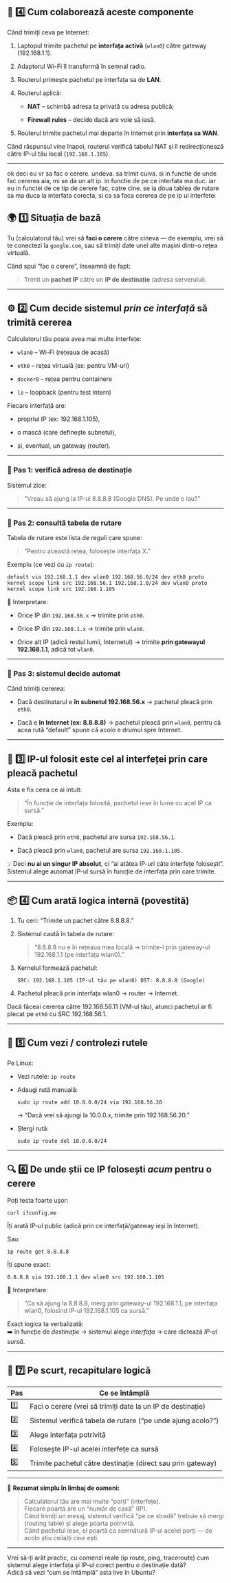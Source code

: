 


## 🚪 4️⃣ Cum colaborează aceste componente

Când trimiți ceva pe Internet:

1. Laptopul trimite pachetul pe **interfața activă** (`wlan0`) către gateway (192.168.1.1).
    
2. Adaptorul Wi-Fi îl transformă în semnal radio.
    
3. Routerul primește pachetul pe interfața sa de **LAN**.
    
4. Routerul aplică:
    
    - **NAT** – schimbă adresa ta privată cu adresa publică;
        
    - **Firewall rules** – decide dacă are voie să iasă.
        
5. Routerul trimite pachetul mai departe în Internet prin **interfața sa WAN**.
    

Când răspunsul vine înapoi, routerul verifică tabelul NAT și îl redirecționează către IP-ul tău local (`192.168.1.105`).



---


ok deci eu vr sa fac o cerere. undeva. sa trimit cuiva. si in functie de unde fac cererea aia, mi se da un alt ip. in functie de pe ce interfata ma duc. iar eu in functei de ce tip de cerere fac, catre cine. se ia doua tablea de rutare sa ma duca la interfata corecta, si ca sa faca cererea de pe ip ul interfetei


## 🌍 1️⃣ Situația de bază

Tu (calculatorul tău) vrei să **faci o cerere** către cineva — de exemplu, vrei să te conectezi la `google.com`, sau să trimiți date unei alte mașini dintr-o rețea virtuală.

Când spui “fac o cerere”, înseamnă de fapt:

> Trimit un **pachet IP** către un **IP de destinație** (adresa serverului).

---

## ⚙️ 2️⃣ Cum decide sistemul _prin ce interfață_ să trimită cererea

Calculatorul tău poate avea mai multe interfețe:

- `wlan0` – Wi-Fi (rețeaua de acasă)
    
- `eth0` – rețea virtuală (ex: pentru VM-uri)
    
- `docker0` – rețea pentru containere
    
- `lo` – loopback (pentru test intern)
    

Fiecare interfață are:

- propriul IP (ex: 192.168.1.105),
    
- o mască (care definește subnetul),
    
- și, eventual, un gateway (router).
    

---

### 🔹 Pas 1: verifică adresa de destinație

Sistemul zice:

> “Vreau să ajung la IP-ul 8.8.8.8 (Google DNS). Pe unde o iau?”

---

### 🔹 Pas 2: consultă **tabela de rutare**

Tabela de rutare este lista de reguli care spune:

> “Pentru această rețea, folosește interfața X.”

Exemplu (ce vezi cu `ip route`):

`default via 192.168.1.1 dev wlan0 192.168.56.0/24 dev eth0 proto kernel scope link src 192.168.56.1 192.168.1.0/24 dev wlan0 proto kernel scope link src 192.168.1.105`

📘 Interpretare:

- Orice IP din `192.168.56.x` → trimite prin `eth0`.
    
- Orice IP din `192.168.1.x` → trimite prin `wlan0`.
    
- Orice alt IP (adică restul lumii, Internetul) → trimite **prin gatewayul 192.168.1.1**, adică tot `wlan0`.
    

---

### 🔹 Pas 3: sistemul decide automat

Când trimiți cererea:

- Dacă destinatarul e **în subnetul 192.168.56.x** → pachetul pleacă prin `eth0`.
    
- Dacă e **în Internet (ex: 8.8.8.8)** → pachetul pleacă prin `wlan0`, pentru că acea rută “default” spune că acolo e drumul spre Internet.
    

---

## 🚪 3️⃣ IP-ul folosit este cel al interfeței prin care pleacă pachetul

Asta e fix ceea ce ai intuit:

> “În funcție de interfața folosită, pachetul iese în lume cu acel IP ca sursă.”

Exemplu:

- Dacă pleacă prin `eth0`, pachetul are sursa `192.168.56.1`.
    
- Dacă pleacă prin `wlan0`, pachetul are sursa `192.168.1.105`.
    

💡 Deci **nu ai un singur IP absolut**, ci “ai atâtea IP-uri câte interfețe folosești”.  
Sistemul alege automat IP-ul sursă în funcție de interfața prin care trimite.

---

## 📦 4️⃣ Cum arată logica internă (povestită)

1. Tu ceri: “Trimite un pachet către 8.8.8.8.”
    
2. Sistemul caută în tabela de rutare:
    
    > “8.8.8.8 nu e în rețeaua mea locală → trimite-l prin gateway-ul 192.168.1.1 (pe interfața wlan0).”
    
3. Kernelul formează pachetul:
    
    `SRC: 192.168.1.105 (IP-ul tău pe wlan0) DST: 8.8.8.8 (Google)`
    
4. Pachetul pleacă prin interfața wlan0 → router → Internet.
    

Dacă făceai cererea către 192.168.56.11 (VM-ul tău), atunci pachetul ar fi plecat pe `eth0` cu SRC 192.168.56.1.

---

## 🧠 5️⃣ Cum vezi / controlezi rutele

Pe Linux:

- Vezi rutele: `ip route`
    
- Adaugi rută manuală:
    
    `sudo ip route add 10.0.0.0/24 via 192.168.56.20`
    
    → “Dacă vrei să ajungi la 10.0.0.x, trimite prin 192.168.56.20.”
    
- Ștergi rută:
    
    `sudo ip route del 10.0.0.0/24`
    

---

## 🔍 6️⃣ De unde știi ce IP folosești _acum_ pentru o cerere

Poți testa foarte ușor:

`curl ifconfig.me`

Îți arată IP-ul public (adică prin ce interfață/gateway ieși în Internet).

Sau:

`ip route get 8.8.8.8`

Îți spune exact:

`8.8.8.8 via 192.168.1.1 dev wlan0 src 192.168.1.105`

📘 Interpretare:

> “Ca să ajung la 8.8.8.8, merg prin gateway-ul 192.168.1.1, pe interfața wlan0, folosind IP-ul 192.168.1.105 ca sursă.”

Exact logica ta verbalizată:  
➡️ în funcție de _destinație_ → sistemul alege _interfața_ → care dictează _IP-ul sursă_.

---

## 🧾 7️⃣ Pe scurt, recapitulare logică

|Pas|Ce se întâmplă|
|---|---|
|1️⃣|Faci o cerere (vrei să trimiți date la un IP de destinație)|
|2️⃣|Sistemul verifică tabela de rutare (“pe unde ajung acolo?”)|
|3️⃣|Alege interfața potrivită|
|4️⃣|Folosește IP-ul acelei interfețe ca sursă|
|5️⃣|Trimite pachetul către destinație (direct sau prin gateway)|

---

💬 **Rezumat simplu în limbaj de oameni:**

> Calculatorul tău are mai multe “porți” (interfețe).  
> Fiecare poartă are un “număr de casă” (IP).  
> Când trimiți un mesaj, sistemul verifică “pe ce stradă” trebuie să mergi (routing table) și alege poarta potrivită.  
> Când pachetul iese, el poartă ca semnătură IP-ul acelei porți — de acolo știu ceilalți cine ești.

---

Vrei să-ți arăt practic, cu comenzi reale (ip route, ping, traceroute) cum sistemul alege interfața și IP-ul corect pentru o destinație dată?  
Adică să vezi “cum se întâmplă” asta live în Ubuntu?